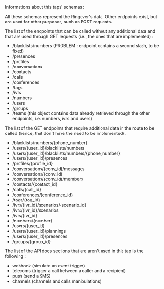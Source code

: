 Informations about this taps' schemas :

All these schemas represent the Ringover's data. Other endpoints exist, but are used for other purposes, such as POST requests.

The list of the endpoints that can be called without any additional data and that are used through GET requests (i.e., the ones that are implemented) :

- /blacklists/numbers (PROBLEM : endpoint contains a second slash, to be fixed)
- /presences
- /profiles
- /conversations
- /contacts
- /calls
- /conferences
- /tags
- /ivrs
- /numbers
- /users
- /groups
- /teams (this object contains data already retrieved through the other endpoints, i.e. numbers, ivrs and users)

The list of the GET endpoints that require additional data in the route to be called (hence, that don't have the need to be implemented) :

- /blacklists/numbers/{phone_number}
- /users/{user_id}/blacklists/numbers
- /users/{user_id}/blacklists/numbers/{phone_number}
- /users/{user_id}/presences
- /profiles/{profile_id}
- /conversations/{conv_id}/messages
- /conversations/{conv_id}
- /conversations/{conv_id}/members
- /contacts/{contact_id}
- /calls/{call_id}
- /conferences/{conference_id}
- /tags/{tag_id}
- /ivrs/{ivr_id}/scenarios/{scenario_id}
- /ivrs/{ivr_id}/scenarios
- /ivrs/{ivr_id}
- /numbers/{number}
- /users/{user_id}
- /users/{user_id}/plannings
- /users/{user_id}/presences
- /groups/{group_id}

The list of the API docs sections that are aren't used in this tap is the following :

- webhook (simulate an event trigger)
- telecoms (trigger a call between a caller and a recipient)
- push (send a SMS)
- channels (channels and calls manipulations)
